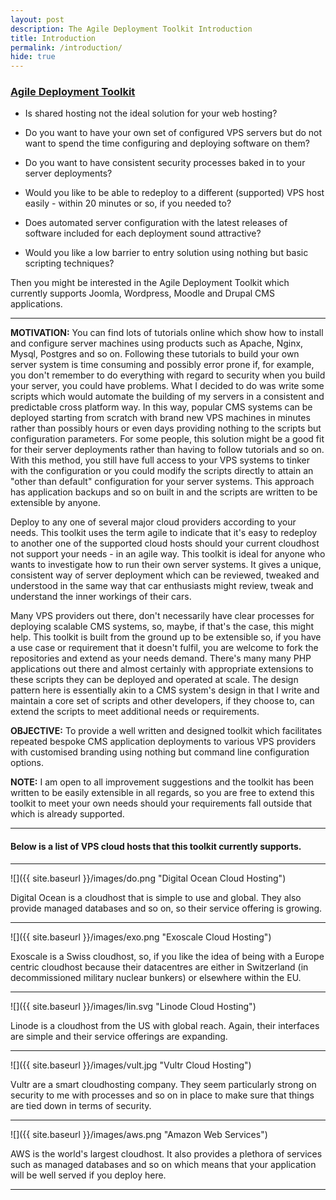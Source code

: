 ```yaml
---
layout: post
description: The Agile Deployment Toolkit Introduction
title: Introduction
permalink: /introduction/
hide: true
---
```


### [Agile Deployment Toolkit](https://github.com/agile-deployer)

* Is shared hosting not the ideal solution for your web hosting?

* Do you want to have your own set of configured VPS servers but do not want to spend the time configuring and deploying software on them?

* Do you want to have consistent security processes baked in to your server deployments? 

* Would you like to be able to redeploy to a different (supported) VPS host easily - within 20 minutes or so, if you needed to?

* Does automated server configuration with the latest releases of software included for each deployment sound attractive?

* Would you like a low barrier to entry solution using nothing but basic scripting techniques?

Then you might be interested in the Agile Deployment Toolkit which currently supports Joomla, Wordpress, Moodle and Drupal CMS applications. 

--------------

**MOTIVATION:** You can find lots of tutorials online which show how to install and configure server machines using products such as Apache, Nginx, Mysql, Postgres and so on. Following these tutorials to build your own server system is time consuming and possibly error prone if, for example, you don't remember to do everything with regard to security when you build your server, you could have problems. What I decided to do was write some scripts which would automate the building of my servers in a consistent and predictable cross platform way. In this way, popular CMS systems can be deployed starting from scratch with brand new VPS machines in minutes rather than possibly hours or even days providing nothing to the scripts but configuration parameters. For some people, this solution might be a good fit for their server deployments rather than having to follow tutorials and so on. With this method, you still have full access to your VPS systems to tinker with the configuration or you could modify the scripts directly to attain an "other than default" configuration for your server systems. This approach has application backups and so on built in and the scripts are written to be extensible by anyone. 

Deploy to any one of several major cloud providers according to your needs. This toolkit uses the term agile to indicate that it's easy to redeploy to another one of the supported cloud hosts should your current cloudhost not support your needs - in an agile way.  This toolkit is ideal for anyone who wants to investigate how to run their own server systems. It gives a unique, consistent way of server deployment which can be reviewed, tweaked and understood in the same way that car enthusiasts might review, tweak and understand the inner workings of their cars.

Many VPS providers out there, don't necessarily have clear processes for deploying scalable CMS systems, so, maybe, if that's the case, this might help. This toolkit is built from the ground up to be extensible so, if you have a use case or requirement that it doesn't fulfil, you are welcome to fork the repositories and extend as your needs demand. There's many many PHP applications out there and almost certainly with appropriate extensions to these scripts they can be deployed and operated at scale.  The design pattern here is essentially akin to a CMS system's design in that I write and maintain a core set of scripts and other developers, if they choose to, can extend the scripts to meet additional needs or requirements. 

**OBJECTIVE:** To provide a well written and designed toolkit which facilitates repeated bespoke CMS application deployments to various VPS providers with customised branding using nothing but command line configuration options.

**NOTE:**  I am open to all improvement suggestions and the toolkit has been written to be easily extensible in all regards, so you are free to extend this toolkit to meet your own needs should your requirements fall outside that which is already supported. 

--------------------

#### Below is  a list of VPS cloud hosts that this toolkit currently supports.

--------------------

![]({{ site.baseurl }}/images/do.png "Digital Ocean Cloud Hosting") 

Digital Ocean is a cloudhost that is simple to use and global. They also provide managed databases and so on, so their service offering is growing. 

  
  
  

-------------------

![]({{ site.baseurl }}/images/exo.png "Exoscale Cloud Hosting")  

Exoscale is a Swiss cloudhost, so, if you like the idea of being with a Europe centric cloudhost because their datacentres are either in Switzerland (in decommissioned military nuclear bunkers) or elsewhere within the EU.  
  
  
  
  

---------------------

![]({{ site.baseurl }}/images/lin.svg "Linode Cloud Hosting")  

Linode is a cloudhost from the US with global reach. Again, their interfaces are simple and their service offerings are expanding.  

  
  
  

----------------------

![]({{ site.baseurl }}/images/vult.jpg "Vultr Cloud Hosting")  

Vultr are a smart cloudhosting company. They seem particularly strong on security to me with processes and so on in place to make sure that things are tied down in terms of security.  

  
  
  

----------------------

![]({{ site.baseurl }}/images/aws.png "Amazon Web Services")  

AWS is the world's largest cloudhost. It also provides a plethora of services such as managed databases and so on which means that your application will be well served if you deploy here. 

  
   
   

------------------------


